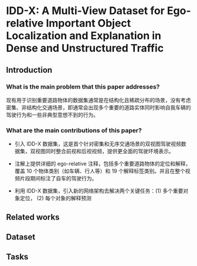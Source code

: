 # IDD-X: A Multi-View Dataset for Ego-relative Important Object Localization and Explanation in Dense and Unstructured Traffic

## Introduction

### What is the main problem that this paper addresses? 

现有用于识别重要道路物体的数据集通常是在结构化且稀疏分布的场景，没有考虑密集、非结构化交通场景，即通常会出现多个重要的道路实体同时影响自我车辆的驾驶行为和一些非典型意想不到的行为。

### What are the main contributions of this paper?

- 引入 IDD-X 数据集，这是首个针对密集和无序交通场景的双视图驾驶视频数据集，双视图同时整合前视和后视视频，提供更全面的驾驶环境表示。

- 注解上提供详细的 ego-relative 注释，包括多个重要道路物体的定位和解释，覆盖 10 个物体类别（如车辆、行人等）和 19 个解释标签类别。并且在整个视频片段期间标注了自车的驾驶行为。

- 利用 IDD-X 数据集，引入新的网络架构去解决两个关键任务：(1) 多个重要对象定位， (2) 每个对象的解释预测

## Related works


## Dataset





## Tasks
















































